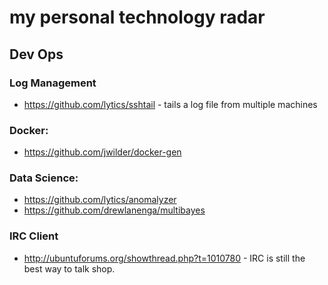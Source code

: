 my personal technology radar
===================

## Dev Ops
### Log Management 
- https://github.com/lytics/sshtail - tails a log file from multiple machines 

### Docker: 
- https://github.com/jwilder/docker-gen 


### Data Science: 
- https://github.com/lytics/anomalyzer
- https://github.com/drewlanenga/multibayes 




### IRC Client
 - http://ubuntuforums.org/showthread.php?t=1010780 - IRC is still the best way to talk shop.
